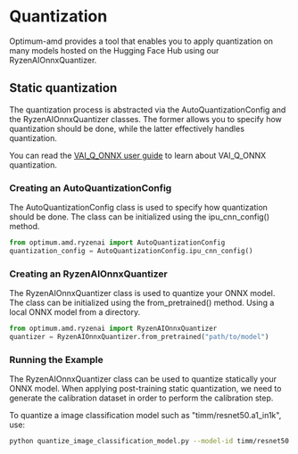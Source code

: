 # Quantization
Optimum-amd provides a tool that enables you to apply quantization on many models hosted on the Hugging Face Hub using our RyzenAIOnnxQuantizer.

## Static quantization
The quantization process is abstracted via the AutoQuantizationConfig and the RyzenAIOnnxQuantizer classes. The former allows you to specify how quantization should be done, while the latter effectively handles quantization.

You can read the [VAI_Q_ONNX user guide](https://gitenterprise.xilinx.com/VitisAI-CP/vai_q_onnx/blob/dev/README.md) to learn about VAI_Q_ONNX quantization.

### Creating an AutoQuantizationConfig
The AutoQuantizationConfig class is used to specify how quantization should be done. The class can be initialized using the ipu_cnn_config() method.
```python
from optimum.amd.ryzenai import AutoQuantizationConfig
quantization_config = AutoQuantizationConfig.ipu_cnn_config()

```

### Creating an RyzenAIOnnxQuantizer
The RyzenAIOnnxQuantizer class is used to quantize your ONNX model. The class can be initialized using the from_pretrained() method.
Using a local ONNX model from a directory.
```python
from optimum.amd.ryzenai import RyzenAIOnnxQuantizer
quantizer = RyzenAIOnnxQuantizer.from_pretrained("path/to/model")
```

### Running the Example
The RyzenAIOnnxQuantizer class can be used to quantize statically your ONNX model. When applying post-training static quantization, we need to generate the calibration dataset in order to perform the calibration step.

To quantize a image classification model such as "timm/resnet50.a1_in1k", use: 

```bash
python quantize_image_classification_model.py --model-id timm/resnet50.a1_in1k
```